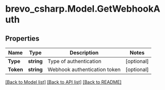 # brevo_csharp.Model.GetWebhookAuth
## Properties

Name | Type | Description | Notes
------------ | ------------- | ------------- | -------------
**Type** | **string** | Type of authentication | [optional] 
**Token** | **string** | Webhook authentication token | [optional] 

[[Back to Model list]](../README.md#documentation-for-models) [[Back to API list]](../README.md#documentation-for-api-endpoints) [[Back to README]](../README.md)

